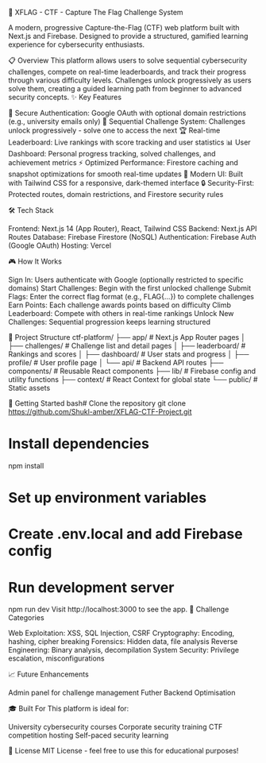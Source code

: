 🚩 XFLAG - CTF - Capture The Flag Challenge System

A modern, progressive Capture-the-Flag (CTF) web platform built with Next.js and Firebase. Designed to provide a structured, gamified learning experience for cybersecurity enthusiasts.

📋 Overview
This platform allows users to solve sequential cybersecurity challenges, compete on real-time leaderboards, and track their progress through various difficulty levels. Challenges unlock progressively as users solve them, creating a guided learning path from beginner to advanced security concepts.
✨ Key Features

🔐 Secure Authentication: Google OAuth with optional domain restrictions (e.g., university emails only)
🎯 Sequential Challenge System: Challenges unlock progressively - solve one to access the next
🏆 Real-time Leaderboard: Live rankings with score tracking and user statistics
📊 User Dashboard: Personal progress tracking, solved challenges, and achievement metrics
⚡ Optimized Performance: Firestore caching and snapshot optimizations for smooth real-time updates
🎨 Modern UI: Built with Tailwind CSS for a responsive, dark-themed interface
🔒 Security-First: Protected routes, domain restrictions, and Firestore security rules

🛠️ Tech Stack

Frontend: Next.js 14 (App Router), React, Tailwind CSS
Backend: Next.js API Routes
Database: Firebase Firestore (NoSQL)
Authentication: Firebase Auth (Google OAuth)
Hosting: Vercel

🎮 How It Works

Sign In: Users authenticate with Google (optionally restricted to specific domains)
Start Challenges: Begin with the first unlocked challenge
Submit Flags: Enter the correct flag format (e.g., FLAG{...}) to complete challenges
Earn Points: Each challenge awards points based on difficulty
Climb Leaderboard: Compete with others in real-time rankings
Unlock New Challenges: Sequential progression keeps learning structured

📁 Project Structure
ctf-platform/
├── app/                    # Next.js App Router pages
│   ├── challenges/        # Challenge list and detail pages
│   ├── leaderboard/       # Rankings and scores
│   ├── dashboard/         # User stats and progress
│   ├── profile/           # User profile page
│   └── api/               # Backend API routes
├── components/            # Reusable React components
├── lib/                   # Firebase config and utility functions
├── context/               # React Context for global state
└── public/                # Static assets


🚀 Getting Started
bash# Clone the repository
git clone https://github.com/Shukl-amber/XFLAG-CTF-Project.git

# Install dependencies
npm install

# Set up environment variables
# Create .env.local and add Firebase config

# Run development server
npm run dev
Visit http://localhost:3000 to see the app.
🎯 Challenge Categories

Web Exploitation: XSS, SQL Injection, CSRF
Cryptography: Encoding, hashing, cipher breaking
Forensics: Hidden data, file analysis
Reverse Engineering: Binary analysis, decompilation
System Security: Privilege escalation, misconfigurations

📈 Future Enhancements

Admin panel for challenge management
Futher Backend Optimisation

🎓 Built For
This platform is ideal for:

University cybersecurity courses
Corporate security training
CTF competition hosting
Self-paced security learning

📄 License
MIT License - feel free to use this for educational purposes!